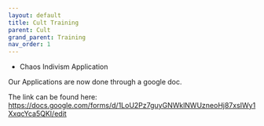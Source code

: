```yaml
---
layout: default
title: Cult Training
parent: Cult
grand_parent: Training
nav_order: 1
---
```

- Chaos Indivism Application


Our Applications are now done through a google doc. 

The link can be found here: https://docs.google.com/forms/d/1LoU2Pz7guyGNWklNWUzneoHj87xsIWy1XxqcYca5QKI/edit
